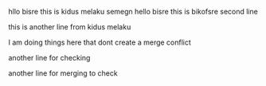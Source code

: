 hllo bisre 
this is kidus melaku semegn
hello bisre 
this is bikofsre second line

this is another line from kidus melaku


I am doing things here that dont create a merge conflict 


another line for checking

another line for merging to check